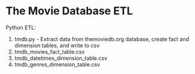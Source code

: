 # The Movie Database ETL

Python ETL:
1. tmdb.py - Extract data from themoviedb.org database, create fact and dimension tables, and write to csv
2. tmdb_movies_fact_table.csv
3. tmdb_datetimes_dimension_table.csv
4. tmdb_genres_dimension_table.csv
